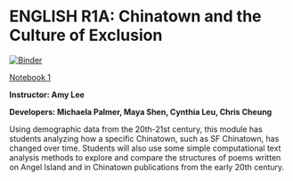 # ENGLISH R1A: Chinatown and the Culture of Exclusion
[![Binder](https://mybinder.org/badge.svg)](https://mybinder.org/v2/gh/ds-modules/XENGLIS-31AC/master)

[Notebook 1](http://datahub.berkeley.edu/user-redirect/interact?account=ds-modules&repo=XENGLIS-31AC&branch=master&path=01-Chinatowns.ipynb)

**Instructor: Amy Lee**

**Developers: Michaela Palmer, Maya Shen, Cynthia Leu, Chris Cheung**

<p> Using demographic data from the 20th-21st century, this module has students analyzing how a specific Chinatown, such as SF Chinatown, has changed over time.  Students will also use some simple computational text analysis methods to explore and compare the structures of poems written on Angel Island and in Chinatown publications from the early 20th century. 
